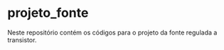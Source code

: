 # projeto_fonte

Neste repositório contém os códigos para o projeto da fonte regulada a transistor.
